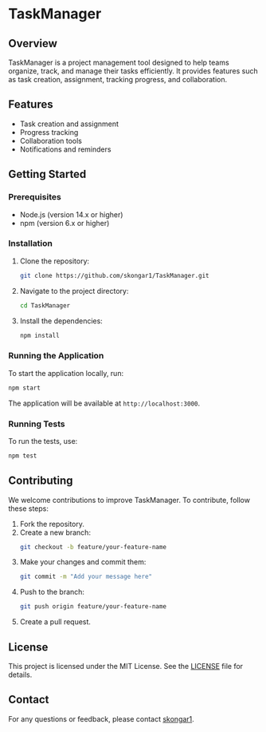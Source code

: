 # TaskManager

## Overview
TaskManager is a project management tool designed to help teams organize, track, and manage their tasks efficiently. It provides features such as task creation, assignment, tracking progress, and collaboration.

## Features
- Task creation and assignment
- Progress tracking
- Collaboration tools
- Notifications and reminders

## Getting Started

### Prerequisites
- Node.js (version 14.x or higher)
- npm (version 6.x or higher)

### Installation
1. Clone the repository:
    ```sh
    git clone https://github.com/skongar1/TaskManager.git
    ```
2. Navigate to the project directory:
    ```sh
    cd TaskManager
    ```
3. Install the dependencies:
    ```sh
    npm install
    ```

### Running the Application
To start the application locally, run:
```sh
npm start
```
The application will be available at `http://localhost:3000`.

### Running Tests
To run the tests, use:
```sh
npm test
```

## Contributing
We welcome contributions to improve TaskManager. To contribute, follow these steps:
1. Fork the repository.
2. Create a new branch:
    ```sh
    git checkout -b feature/your-feature-name
    ```
3. Make your changes and commit them:
    ```sh
    git commit -m "Add your message here"
    ```
4. Push to the branch:
    ```sh
    git push origin feature/your-feature-name
    ```
5. Create a pull request.

## License
This project is licensed under the MIT License. See the [LICENSE](LICENSE) file for details.

## Contact
For any questions or feedback, please contact [skongar1](https://github.com/skongar1).


